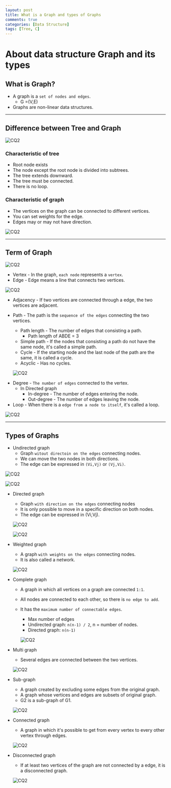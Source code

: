```yaml
---
layout: post
title: What is a Graph and types of Graphs
comments: true
categories: [Data Structure]
tags: [Tree, C]
---
```


# About data structure Graph and its types

## What is Graph?

- A graph is a `set of nodes and edges`.
  - G =(V,E)
- Graphs are non-linear data structures.

---

## Difference between Tree and Graph

![CQ2](/public/images/graph1.PNG)

### Characteristic of tree

- Root node exists
- The node except the root node is divided into subtrees.
- The tree extends downward.
- The tree must be connected.
- There is no loop.

### Characteristic of graph

- The vertices on the graph can be connected to different vertices.
- You can set weights for the edge.
- Edges may or may not have direction.

![CQ2](/public/images/graph2.PNG)

---

## Term of Graph

![CQ2](/public/images/graph3.PNG)

- Vertex - In the graph, `each node` represents a `vertex`.
- Edge - Edge means a line that connects two vertices.

![CQ2](/public/images/graph4.PNG)

- Adjacency - If two vertices are connected through a edge, the two vertices are adjacent.
- Path - The path is the `sequence of the edges` connecting the two vertices.

  - Path length - The number of edges that consisting a path.
    - Path length of ABDE = 3
  - Simple path - If the nodes that consisting a path do not have the same node, it's called a simple path.
  - Cycle - If the starting node and the last node of the path are the same, it is called a cycle.
  - Acyclic - Has no cycles.

  ![CQ2](/public/images/graph5.PNG)

* Degree - `The number of edges` connected to the vertex.
  - In Directed graph
    - In-degree - The number of edges entering the node.
    - Out-degree - The number of edges leaving the node.
* Loop - When there is a `edge from a node to itself`, it's called a loop.

![CQ2](/public/images/graph6.PNG)

---

## Types of Graphs

- Undirected graph
  - Graph `witout directoin on the edges` connecting nodes.
  - We can move the two nodes in both directions.
  - The edge can be expressed in `(Vi,Vj)` or `(Vj,Vi)`.

![CQ2](/public/images/graph7.PNG)

![CQ2](/public/images/graph8.PNG)

- Directed graph

  - Graph `with direction on the edges` connecting nodes
  - It is only possible to move in a specific direction on both nodes.
  - The edge can be expressed in (Vi,Vj).

  ![CQ2](/public/images/graph9.PNG)

  ![CQ2](/public/images/graph10.PNG)

* Weighted graph

  - A graph `with weights on the edges` connecting nodes.
  - It is also called a network.

  ![CQ2](/public/images/graph11.PNG)

* Complete graph

  - A graph in which all vertices on a graph are connected `1:1`.
  - All nodes are connected to each other, so there is `no edge to add`.
  - It has the `maximum number of connectable edges`.

    - Max number of edges
    - Undirected graph: `n(n-1) / 2`, n = number of nodes.
    - Directed graph: `n(n-1)`

    ![CQ2](/public/images/graph12.PNG)

* Multi graph

  - Several edges are connected between the two vertices.

  ![CQ2](/public/images/graph13.PNG)

* Sub-graph

  - A graph created by excluding some edges from the original graph.
  - A graph whose vertices and edges are subsets of original graph.
  - G2 is a sub-graph of G1.

  ![CQ2](/public/images/graph14.PNG)

* Connected graph

  - A graph in which it's possible to get from every vertex to every other vertex through edges.

  ![CQ2](/public/images/graph15.PNG)

* Disconnected graph

  - If at least two vertices of the graph are not connected by a edge, it is a disconnected graph.

  ![CQ2](/public/images/graph16.PNG)

